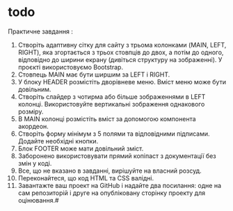 # todo

Практичне завдання : 
1. Створіть адаптивну сітку для сайту з трьома колонками (MAIN, LEFT, RIGHT), яка згортається з трьох стовпців до двох, а потім до одного, відповідно до ширини екрану (дивіться структуру на зображенні). У проєкті використовуємо Bootstrap.
2. Стовпець MAIN має бути ширшим за LEFT і RIGHT. 
3. У блоку HEADER розмістіть дворівневе меню. Вміст меню може бути довільним.
4. Створіть слайдер з чотирма або більше зображеннями в LEFT колонці. Використовуйте вертикальні зображення однакового розміру.
5. В MAIN колонці розмістіть вміст за допомогою компонента акордеон.
6. Створіть форму мінімум з 5 полями та відповідними підписами. Додайте необхідні кнопки.
7. Блок FOOTER може мати довільний зміст.
8. Заборонено використовувати прямий копіпаст з документації без змін у коді.
9. Все, що не вказано в завданні, вирішуйте на власний розсуд.
10. Переконайтеся, що код HTML та CSS валідні.
11. Завантажте ваш проект на GitHub і надайте два посилання: одне на сам репозиторій і друге на опубліковану сторінку проекту для оцінювання.# 

